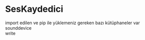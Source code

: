 # SesKaydedici

import edilen ve pip ile yüklemeniz gereken bazı kütüphaneler var  
sounddevice   
write  
